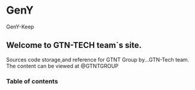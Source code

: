 # GenY
GenY-Keep
## Welcome to GTN-TECH team`s site.
Sources code storage,and reference for GTNT Group by...GTN-Tech team.
The content can be viewed at @GTNTGROUP
### Table of contents


